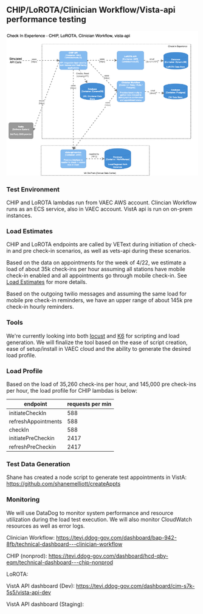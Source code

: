 
## CHIP/LoROTA/Clinician Workflow/Vista-api performance testing

![CHIP/CW/VistA API subsystem](./subsystems/subsystem_chip_cw_vista-api-container-diagram.png "CHIP/CW/VistA API subsystem")

### Test Environment

CHIP and LoROTA lambdas run from VAEC AWS account. Clincian Workflow runs as an ECS service, also in VAEC account. VistA api is run on on-prem instances.

### Load Estimates
CHIP and LoROTA endpoints are called by VEText during initiation of check-in and pre check-in scenarios, as well as vets-api during these scenarios.

Based on the data on appointments for the week of 4/22, we estimate a load of about 35k check-ins per hour assuming all stations have mobile check-in enabled and all appointments go through mobile check-in. See [Load Estimates](readme.md#load-estimates) for more details.

Based on the outgoing twilio messages and assuming the same load for mobile pre check-in reminders, we have an upper range of about 145k pre check-in hourly reminders.

### Tools
We're currently looking into both [locust](https://locust.io/) and [K6](https://k6.io/open-source) for scripting and load generation. We will finalize the tool based on the ease of script creation, ease of setup/install in VAEC cloud and the ability to generate the desired load profile.

### Load Profile

Based on the load of 35,260 check-ins per hour, and 145,000 pre check-ins per hour, the load profile for CHIP lambdas is below:

| endpoint            | requests per min |
|---------------------|------------------|
| initiateCheckIn     | 588              |
| refreshAppointments | 588              |
| checkIn             | 588              |
| initiatePreCheckin  | 2417             |
| refreshPreCheckin   | 2417             |


### Test Data Generation
Shane has created a node script to generate test appointments in VistA: https://github.com/shanemelliott/createAppts

### Monitoring

We will use DataDog to monitor system performance and resource utilization during the load test execution. We will also monitor CloudWatch resources as well as error logs.

Clinician Workflow: https://tevi.ddog-gov.com/dashboard/bap-942-8fb/technical-dashboard---clinician-workflow

CHIP (nonprod): https://tevi.ddog-gov.com/dashboard/hcd-qby-eqm/technical-dashboard---chip-nonprod

LoROTA:

VistA API dashboard (Dev): https://tevi.ddog-gov.com/dashboard/cim-s7k-5s5/vista-api-dev

VistA API dashboard (Staging):
